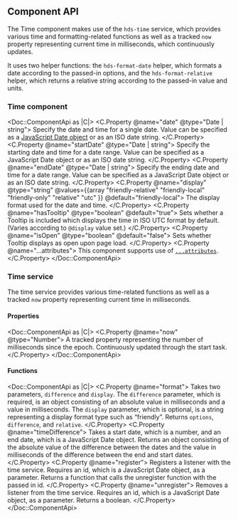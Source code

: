 ## Component API

The Time component makes use of the `hds-time` service, which provides various time and formatting-related functions as well as a tracked `now` property representing current time in milliseconds, which continuously updates.

It uses two helper functions: the `hds-format-date` helper, which formats a date according to the passed-in options, and the `hds-format-relative` helper, which returns a relative string according to the passed-in value and units.

### Time component

<Doc::ComponentApi as |C|>
  <C.Property @name="date" @type="Date | string">
    Specify the date and time for a single date. Value can be specified as a [JavaScript Date object](https://developer.mozilla.org/en-US/docs/Web/JavaScript/Reference/Global_Objects/Date) or as an ISO date string.
  </C.Property>
  <C.Property @name="startDate" @type="Date | string">
    Specify the starting date and time for a date range. Value can be specified as a JavaScript Date object or as an ISO date string.
  </C.Property>
  <C.Property @name="endDate" @type="Date | string">
    Specify the ending date and time for a date range. Value can be specified as a JavaScript Date object or as an ISO date string.
  </C.Property>
  <C.Property @name="display" @type="string" @values={{array "friendly-relative" "friendly-local" "friendly-only" "relative" "utc" }} @default="friendly-local">
    The display format used for the date and time.
  </C.Property>
  <C.Property @name="hasTooltip" @type="boolean" @default="true">
    Sets whether a Tooltip is included which displays the time in ISO UTC format by default. (Varies according to `@display` value set.)
  </C.Property>
  <C.Property @name="isOpen" @type="boolean" @default="false">
    Sets whether Tooltip displays as open upon page load.
  </C.Property>
  <C.Property @name="...attributes">
    This component supports use of [`...attributes`](https://guides.emberjs.com/release/in-depth-topics/patterns-for-components/#toc_attribute-ordering).
  </C.Property>
</Doc::ComponentApi>

### Time service

The time service provides various time-related functions as well as a tracked `now` property representing current time in milliseconds.

#### Properties

<Doc::ComponentApi as |C|>
  <C.Property @name="now" @type="Number">
    A tracked property representing the number of milliseconds since the epoch. Continuously updated through the start task.
  </C.Property>
</Doc::ComponentApi>

#### Functions

<Doc::ComponentApi as |C|>
  <C.Property @name="format">
    Takes two parameters, `difference` and `display`. The `difference` parameter, which is required, is an object consisting of an absolute value in milliseconds and a value in milliseconds. The `display` parameter, which is optional, is a string representing a display format type such as “friendly”. Returns `options`, `difference`, and `relative`.
  </C.Property>
  <C.Property @name="timeDifference">
    Takes a start date, which is a number, and an end date, which is a JavaScript Date object. Returns an object consisting of the absolute value of the difference between the dates and the value in milliseconds of the difference between the end and start dates.
  </C.Property>
  <C.Property @name="register">
    Registers a listener with the time service. Requires an id, which is a JavaScript Date object, as a parameter. Returns a function that calls the unregister function with the passed in id.
  </C.Property>
  <C.Property @name="unregister">
    Removes a listener from the time service. Requires an id, which is a JavaScript Date object, as a parameter. Returns a boolean.
  </C.Property>
</Doc::ComponentApi>
